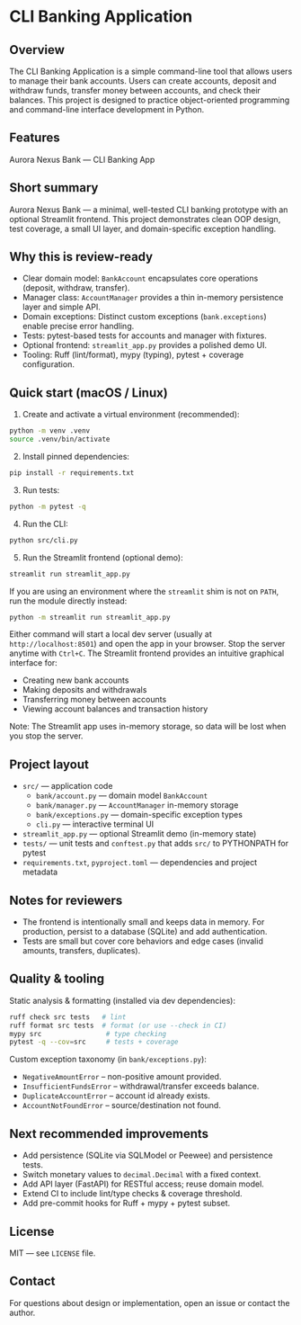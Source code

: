 # CLI Banking Application

## Overview
The CLI Banking Application is a simple command-line tool that allows users to manage their bank accounts. Users can create accounts, deposit and withdraw funds, transfer money between accounts, and check their balances. This project is designed to practice object-oriented programming and command-line interface development in Python.

## Features
Aurora Nexus Bank — CLI Banking App

Short summary
---------------
Aurora Nexus Bank — a minimal, well-tested CLI banking prototype with an optional Streamlit frontend. This project demonstrates clean OOP design, test coverage, a small UI layer, and domain-specific exception handling.

Why this is review-ready
------------------------
- Clear domain model: `BankAccount` encapsulates core operations (deposit, withdraw, transfer).
- Manager class: `AccountManager` provides a thin in-memory persistence layer and simple API.
- Domain exceptions: Distinct custom exceptions (`bank.exceptions`) enable precise error handling.
- Tests: pytest-based tests for accounts and manager with fixtures.
- Optional frontend: `streamlit_app.py` provides a polished demo UI.
- Tooling: Ruff (lint/format), mypy (typing), pytest + coverage configuration.

Quick start (macOS / Linux)
---------------------------
1. Create and activate a virtual environment (recommended):

```bash
python -m venv .venv
source .venv/bin/activate
```

2. Install pinned dependencies:

```bash
pip install -r requirements.txt
```

3. Run tests:

```bash
python -m pytest -q
```

4. Run the CLI:

```bash
python src/cli.py
```

5. Run the Streamlit frontend (optional demo):

```bash
streamlit run streamlit_app.py
```

If you are using an environment where the `streamlit` shim is not on `PATH`, run the module directly instead:

```bash
python -m streamlit run streamlit_app.py
```

Either command will start a local dev server (usually at `http://localhost:8501`) and open the app in your browser. Stop the server anytime with `Ctrl+C`. The Streamlit frontend provides an intuitive graphical interface for:
- Creating new bank accounts
- Making deposits and withdrawals
- Transferring money between accounts
- Viewing account balances and transaction history

Note: The Streamlit app uses in-memory storage, so data will be lost when you stop the server.

Project layout
--------------
- `src/` — application code
  - `bank/account.py` — domain model `BankAccount`
  - `bank/manager.py` — `AccountManager` in-memory storage
  - `bank/exceptions.py` — domain-specific exception types
  - `cli.py` — interactive terminal UI
- `streamlit_app.py` — optional Streamlit demo (in-memory state)
- `tests/` — unit tests and `conftest.py` that adds `src/` to PYTHONPATH for pytest
- `requirements.txt`, `pyproject.toml` — dependencies and project metadata

Notes for reviewers
-------------------
- The frontend is intentionally small and keeps data in memory. For production, persist to a database (SQLite) and add authentication.
- Tests are small but cover core behaviors and edge cases (invalid amounts, transfers, duplicates).

Quality & tooling
-----------------
Static analysis & formatting (installed via dev dependencies):
```bash
ruff check src tests   # lint
ruff format src tests  # format (or use --check in CI)
mypy src                # type checking
pytest -q --cov=src     # tests + coverage
```

Custom exception taxonomy (in `bank/exceptions.py`):
- `NegativeAmountError` – non-positive amount provided.
- `InsufficientFundsError` – withdrawal/transfer exceeds balance.
- `DuplicateAccountError` – account id already exists.
- `AccountNotFoundError` – source/destination not found.

Next recommended improvements
-----------------------------
- Add persistence (SQLite via SQLModel or Peewee) and persistence tests.
- Switch monetary values to `decimal.Decimal` with a fixed context.
- Add API layer (FastAPI) for RESTful access; reuse domain model.
- Extend CI to include lint/type checks & coverage threshold.
- Add pre-commit hooks for Ruff + mypy + pytest subset.

License
-------
MIT — see `LICENSE` file.

Contact
-------
For questions about design or implementation, open an issue or contact the author.
